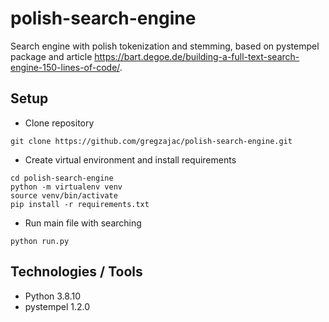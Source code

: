 # polish-search-engine
Search engine with polish tokenization and stemming, based on pystempel package and article https://bart.degoe.de/building-a-full-text-search-engine-150-lines-of-code/.

## Setup

- Clone repository
```buildoutcfg
git clone https://github.com/gregzajac/polish-search-engine.git
```
- Create virtual environment and install requirements
```buildoutcfg
cd polish-search-engine
python -m virtualenv venv
source venv/bin/activate
pip install -r requirements.txt
```
- Run main file with searching
```buildoutcfg
python run.py
```

## Technologies / Tools

- Python 3.8.10
- pystempel 1.2.0
